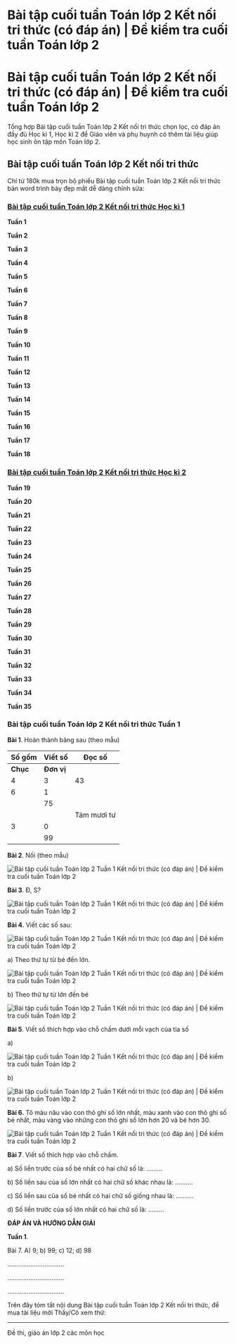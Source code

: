 # Bài tập cuối tuần Toán lớp 2 Kết nối tri thức (có đáp án) | Đề kiểm tra cuối tuần Toán lớp 2

# Bài tập cuối tuần Toán lớp 2 Kết nối tri thức (có đáp án) | Đề kiểm tra cuối tuần Toán lớp 2

Tổng hợp Bài tập cuối tuần Toán lớp 2 Kết nối tri thức chọn lọc, có đáp án đầy đủ Học kì 1, Học kì 2 để Giáo viên và phụ huynh có thêm tài liệu giúp học sinh ôn tập môn Toán lớp 2.

## Bài tập cuối tuần Toán lớp 2 Kết nối tri thức

Chỉ từ 180k mua trọn bộ phiếu Bài tập cuối tuần Toán lớp 2 Kết nối tri thức bản word trình bày đẹp mắt dễ dàng chỉnh sửa:

### [**Bài tập cuối tuần Toán lớp 2 Kết nối tri thức Học kì 1**](https://vietjack.com/bai-tap-cuoi-tuan-lop-2/bai-tap-cuoi-tuan-toan-lop-2-hoc-ki-1.jsp)

**Tuần 1**

**Tuần 2**

**Tuần 3**

**Tuần 4**

**Tuần 5**

**Tuần 6**

**Tuần 7**

**Tuần 8**

**Tuần 9**

**Tuần 10**

**Tuần 11**

**Tuần 12**

**Tuần 13**

**Tuần 14**

**Tuần 15**

**Tuần 16**

**Tuần 17**

**Tuần 18**

### [**Bài tập cuối tuần Toán lớp 2 Kết nối tri thức Học kì 2**](https://vietjack.com/bai-tap-cuoi-tuan-lop-2/bai-tap-cuoi-tuan-toan-lop-2-hoc-ki-2.jsp)

**Tuần 19**

**Tuần 20**

**Tuần 21**

**Tuần 22**

**Tuần 23**

**Tuần 24**

**Tuần 25**

**Tuần 26**

**Tuần 27**

**Tuần 28**

**Tuần 29**

**Tuần 30**

**Tuần 31**

**Tuần 32**

**Tuần 33**

**Tuần 34**

**Tuần 35**

### **Bài tập cuối tuần Toán lớp 2 Kết nối tri thức Tuần 1**

**Bài 1**. Hoàn thành bảng sau (theo mẫu)

**Số gồm** | **Viết số** | **Đọc số**  
---|---|---  
**Chục** | **Đơn vị**  
4 | 3 | 43 | Bốn mươi ba  
6 | 1 |  |   
|  | 75 |   
|  |  | Tám mươi tư  
3 | 0 |  |   
|  | 99 |   
  
**Bài 2**. Nối (theo mẫu)

![Bài tập cuối tuần Toán lớp 2 Tuần 1 Kết nối tri thức \(có đáp án\) | Đề kiểm tra cuối tuần Toán lớp 2](https://vietjack.com/bai-tap-cuoi-tuan-lop-2/images/bai-tap-cuoi-tuan-toan-lop-2-tuan-1-kntt-161912.PNG)

**Bài 3**. Đ, S?

![Bài tập cuối tuần Toán lớp 2 Tuần 1 Kết nối tri thức \(có đáp án\) | Đề kiểm tra cuối tuần Toán lớp 2](https://vietjack.com/bai-tap-cuoi-tuan-lop-2/images/bai-tap-cuoi-tuan-toan-lop-2-tuan-1-kntt-161997.PNG)

**Bài 4**. Viết các số sau:

![Bài tập cuối tuần Toán lớp 2 Tuần 1 Kết nối tri thức \(có đáp án\) | Đề kiểm tra cuối tuần Toán lớp 2](https://vietjack.com/bai-tap-cuoi-tuan-lop-2/images/bai-tap-cuoi-tuan-toan-lop-2-tuan-1-kntt-161913.PNG)

a) Theo thứ tự từ bé đến lớn.

![Bài tập cuối tuần Toán lớp 2 Tuần 1 Kết nối tri thức \(có đáp án\) | Đề kiểm tra cuối tuần Toán lớp 2](https://vietjack.com/bai-tap-cuoi-tuan-lop-2/images/bai-tap-cuoi-tuan-toan-lop-2-tuan-1-kntt-161914.PNG)

b) Theo thứ tự từ lớn đến bé

![Bài tập cuối tuần Toán lớp 2 Tuần 1 Kết nối tri thức \(có đáp án\) | Đề kiểm tra cuối tuần Toán lớp 2](https://vietjack.com/bai-tap-cuoi-tuan-lop-2/images/bai-tap-cuoi-tuan-toan-lop-2-tuan-1-kntt-161915.PNG)

**Bài 5**. Viết số thích hợp vào chỗ chấm dưới mỗi vạch của tia số

a)

![Bài tập cuối tuần Toán lớp 2 Tuần 1 Kết nối tri thức \(có đáp án\) | Đề kiểm tra cuối tuần Toán lớp 2](https://vietjack.com/bai-tap-cuoi-tuan-lop-2/images/bai-tap-cuoi-tuan-toan-lop-2-tuan-1-kntt-161916.PNG)

b)

![Bài tập cuối tuần Toán lớp 2 Tuần 1 Kết nối tri thức \(có đáp án\) | Đề kiểm tra cuối tuần Toán lớp 2](https://vietjack.com/bai-tap-cuoi-tuan-lop-2/images/bai-tap-cuoi-tuan-toan-lop-2-tuan-1-kntt-161917.PNG)

**Bài 6.** Tô màu nâu vào con thỏ ghi số lớn nhất, màu xanh vào con thỏ ghi số bé nhất, màu vàng vào những con thỏ ghi số lớn hơn 20 và bé hơn 30.

![Bài tập cuối tuần Toán lớp 2 Tuần 1 Kết nối tri thức \(có đáp án\) | Đề kiểm tra cuối tuần Toán lớp 2](https://vietjack.com/bai-tap-cuoi-tuan-lop-2/images/bai-tap-cuoi-tuan-toan-lop-2-tuan-1-kntt-161918.PNG)

**Bài 7**. Viết số thích hợp vào chỗ chấm.

a) Số liền trước của số bé nhất có hai chữ số là: ………

b) Số liền sau của số lớn nhất có hai chữ số khác nhau là: ……….

c) Số liền sau của số bé nhất có hai chữ số giống nhau là: ……….

d) Số liền trước của số lớn nhất có hai chữ số là: ………

**ĐÁP ÁN VÀ HƯỚNG DẪN GIẢI**

**Tuần 1**. 

Bài 7. A) 9; b) 99; c) 12; d) 98

................................

................................

................................

Trên đây tóm tắt nội dung Bài tập cuối tuần Toán lớp 2 Kết nối tri thức, để mua tài liệu mời Thầy/Cô xem thử:

* * *

Đề thi, giáo án lớp 2 các môn học
